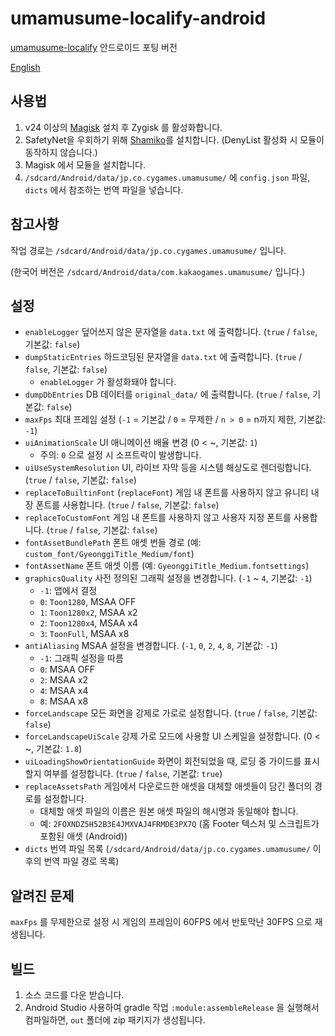 # umamusume-localify-android
[umamusume-localify](https://github.com/GEEKiDoS/umamusume-localify) 안드로이드 포팅 버전

[English](README.md)

## 사용법
1. v24 이상의 [Magisk](https://github.com/topjohnwu/Magisk) 설치 후 Zygisk 를 활성화합니다.
2. SafetyNet을 우회하기 위해 [Shamiko](https://github.com/LSPosed/LSPosed.github.io/releases)를 설치합니다. (DenyList 활성화 시 모듈이 동작하지 않습니다.)
2. Magisk 에서 모듈을 설치합니다.
3. `/sdcard/Android/data/jp.co.cygames.umamusume/` 에 `config.json` 파일, `dicts` 에서 참조하는 번역 파일을 넣습니다.

## 참고사항
작업 경로는 `/sdcard/Android/data/jp.co.cygames.umamusume/` 입니다.

(한국어 버전은 `/sdcard/Android/data/com.kakaogames.umamusume/` 입니다.)

## 설정
- `enableLogger` 덮어쓰지 않은 문자열을 `data.txt` 에 출력합니다. (`true` / `false`, 기본값: `false`)
- `dumpStaticEntries` 하드코딩된 문자열을 `data.txt` 에 출력합니다. (`true` / `false`, 기본값: `false`)
  - `enableLogger` 가 활성화돼야 합니다.
- `dumpDbEntries` DB 데이터를 `original_data/` 에 출력합니다. (`true` / `false`, 기본값: `false`)
- `maxFps` 최대 프레임 설정 (`-1` = 기본값 / `0` = 무제한 / `n > 0` = n까지 제한, 기본값: `-1`)
- `uiAnimationScale` UI 애니메이션 배율 변경 (0 < ~, 기본값: `1`)
  - 주의: `0` 으로 설정 시 소프트락이 발생합니다.
- `uiUseSystemResolution` UI, 라이브 자막 등을 시스템 해상도로 렌더링합니다. (`true` / `false`, 기본값: `false`)
- `replaceToBuiltinFont` (`replaceFont`) 게임 내 폰트를 사용하지 않고 유니티 내장 폰트를 사용합니다. (`true` / `false`, 기본값: `false`)
- `replaceToCustomFont` 게임 내 폰트를 사용하지 않고 사용자 지정 폰트를 사용합니다. (`true` / `false`, 기본값: `false`)
- `fontAssetBundlePath` 폰트 애셋 번들 경로 (예: `custom_font/GyeonggiTitle_Medium/font`)
- `fontAssetName` 폰트 애셋 이름 (예: `GyeonggiTitle_Medium.fontsettings`)
- `graphicsQuality` 사전 정의된 그래픽 설정을 변경합니다. (`-1` ~ `4`, 기본값: `-1`)
  - `-1`: 앱에서 결정
  - `0`: `Toon1280`, MSAA OFF
  - `1`: `Toon1280x2`, MSAA x2
  - `2`: `Toon1280x4`, MSAA x4
  - `3`: `ToonFull`, MSAA x8
- `antiAliasing` MSAA 설정을 변경합니다. (`-1`, `0`, `2`, `4`, `8`, 기본값: `-1`)
  - `-1`: 그래픽 설정을 따름
  - `0`: MSAA OFF
  - `2`: MSAA x2
  - `4`: MSAA x4
  - `8`: MSAA x8
- `forceLandscape` 모든 화면을 강제로 가로로 설정합니다. (`true` / `false`, 기본값: `false`)
- `forceLandscapeUiScale` 강제 가로 모드에 사용할 UI 스케일을 설정합니다. (0 < ~, 기본값: `1.8`)
- `uiLoadingShowOrientationGuide` 화면이 회전되었을 때, 로딩 중 가이드를 표시할지 여부를 설정합니다. (`true` / `false`, 기본값: `true`)
- `replaceAssetsPath` 게임에서 다운로드한 애셋을 대체할 애셋들이 담긴 폴더의 경로를 설정합니다.
  - 대체할 애셋 파일의 이름은 원본 애셋 파일의 해시명과 동일해야 합니다.
  - 예: `2FOXNDZ5H52B3E4JMXVAJ4FRMDE3PX7Q` (홈 Footer 텍스처 및 스크립트가 포함된 애셋 (Android))
- `dicts` 번역 파일 목록 (`/sdcard/Android/data/jp.co.cygames.umamusume/` 이후의 번역 파일 경로 목록)

## 알려진 문제
`maxFps` 를 무제한으로 설정 시 게임의 프레임이 60FPS 에서 반토막난 30FPS 으로 재생됩니다.

## 빌드
1. 소스 코드를 다운 받습니다.
2. Android Studio 사용하여 gradle 작업 `:module:assembleRelease` 을 실행해서 컴파일하면, `out` 폴더에 zip 패키지가 생성됩니다.
